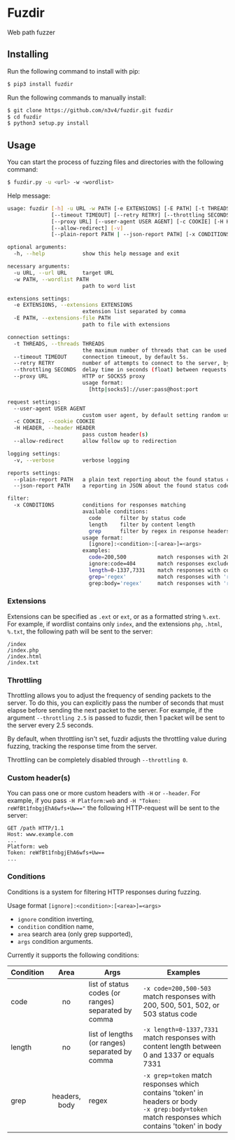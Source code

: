 # Fuzdir
Web path fuzzer

## Installing
Run the following command to install with pip:
```bash
$ pip3 install fuzdir 
```
Run the following commands to manually install:
```bash
$ git clone https://github.com/n3v4/fuzdir.git fuzdir
$ cd fuzdir
$ python3 setup.py install
```

## Usage
You can start the process of fuzzing files and directories with the following command:
```bash
$ fuzdir.py -u <url> -w <wordlist>
```
Help message:
```bash
usage: fuzdir [-h] -u URL -w PATH [-e EXTENSIONS] [-E PATH] [-t THREADS]
              [--timeout TIMEOUT] [--retry RETRY] [--throttling SECONDS]
              [--proxy URL] [--user-agent USER AGENT] [-c COOKIE] [-H HEADER]
              [--allow-redirect] [-v]
              [--plain-report PATH | --json-report PATH] [-x CONDITIONS]

optional arguments:
  -h, --help            show this help message and exit

necessary arguments:
  -u URL, --url URL     target URL
  -w PATH, --wordlist PATH
                        path to word list

extensions settings:
  -e EXTENSIONS, --extensions EXTENSIONS
                        extension list separated by comma
  -E PATH, --extensions-file PATH
                        path to file with extensions

connection settings:
  -t THREADS, --threads THREADS
                        the maximum number of threads that can be used to requests, by default 10 threads
  --timeout TIMEOUT     connection timeout, by default 5s.
  --retry RETRY         number of attempts to connect to the server, by default 3 times
  --throttling SECONDS  delay time in seconds (float) between requests sending
  --proxy URL           HTTP or SOCKS5 proxy
                        usage format:
                          [http|socks5]://user:pass@host:port

request settings:
  --user-agent USER AGENT
                        custom user agent, by default setting random user agent
  -c COOKIE, --cookie COOKIE
  -H HEADER, --header HEADER
                        pass custom header(s)
  --allow-redirect      allow follow up to redirection

logging settings:
  -v, --verbose         verbose logging

reports settings:
  --plain-report PATH   a plain text reporting about the found status code, content length and path
  --json-report PATH    a reporting in JSON about the found status code, content length and path

filter:
  -x CONDITIONS         conditions for responses matching
                        available conditions:
                          code		filter by status code
                          length	filter by content length
                          grep		filter by regex in response headers or / and body
                        usage format:
                          [ignore]:<condition>:[<area>]=<args>
                        examples:
                          code=200,500		    match responses with 200 or 500 status code
                          ignore:code=404	    match responses exclude with 404 status code
                          length=0-1337,7331	match responses with content length between 0 and 1337 or equals 7331
                          grep='regex'		    match responses with 'regex' in headers or body
                          grep:body='regex'	    match responses with 'regex' in body
```

### Extensions
Extensions can be specified as `.ext` or `ext`, or as a formatted string `%.ext`. For example, if wordlist contains only
 `index`, and the extensions `php`, `.html`, `%.txt`, the following path will be sent to the server:
```
/index
/index.php
/index.html
/index.txt
```

### Throttling
Throttling allows you to adjust the frequency of sending packets to the server. To do this, you can explicitly pass the
 number of seconds that must elapse before sending the next packet to the server. For example, if the argument
 `--throttling 2.5` is passed to fuzdir, then 1 packet will be sent to the server every 2.5 seconds.

By default, when throttling isn't set, fuzdir adjusts the throttling value during fuzzing, tracking the response time
 from the server.

Throttling can be completely disabled through `--throttling 0`. 

### Custom header(s)
You can pass one or more custom headers with `-H` or `--header`. For example, if you pass `-H Platform:web` and
 `-H "Token: reWfBt1fnbgjEhA6wfs+Uw=="` the following HTTP-request will be sent to the server:
```
GET /path HTTP/1.1
Host: www.example.com
...
Platform: web
Token: reWfBt1fnbgjEhA6wfs+Uw==
...
```

### Conditions
Conditions is a system for filtering HTTP responses during fuzzing. 

Usage format `[ignore]:<condition>:[<area>]=<args>`
- `ignore` condition inverting,
- `condition` condition name,
- `area` search area (only grep supported),
- `args` condition arguments.

Currently it supports the following conditions:

| Condition | Area  | Args | Examples |
| --------- | :---: | ---- | -------- |
| code      | no    | list of status codes (or ranges) separated by comma | `-x code=200,500-503` match responses with 200, 500, 501, 502, or 503 status code |
| length    | no    | list of lengths (or ranges) separated by comma | `-x length=0-1337,7331` match responses with content length between 0 and 1337 or equals 7331 |
| grep      | headers, body | regex | `-x grep=token` match responses which contains 'token' in headers or body <br/>`-x grep:body=token` match responses which contains 'token' in body |
